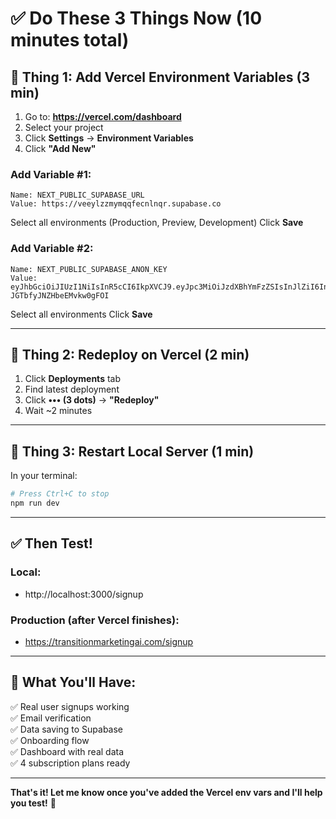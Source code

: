# ✅ Do These 3 Things Now (10 minutes total)

## 🎯 Thing 1: Add Vercel Environment Variables (3 min)

1. Go to: **https://vercel.com/dashboard**
2. Select your project
3. Click **Settings** → **Environment Variables**
4. Click **"Add New"**

### Add Variable #1:
```
Name: NEXT_PUBLIC_SUPABASE_URL
Value: https://veeylzzmymqqfecnlnqr.supabase.co
```
Select all environments (Production, Preview, Development)
Click **Save**

### Add Variable #2:
```
Name: NEXT_PUBLIC_SUPABASE_ANON_KEY
Value: eyJhbGciOiJIUzI1NiIsInR5cCI6IkpXVCJ9.eyJpc3MiOiJzdXBhYmFzZSIsInJlZiI6InZlZXlsenpteW1xcWZlY25sbnFyIiwicm9sZSI6ImFub24iLCJpYXQiOjE3NTkyMzg3ODEsImV4cCI6MjA3NDgxNDc4MX0.w3N3YvKYJYtmcxgSpRnz-JGTbfyJNZHbeEMvkw0gFOI
```
Select all environments
Click **Save**

---

## 🎯 Thing 2: Redeploy on Vercel (2 min)

1. Click **Deployments** tab
2. Find latest deployment
3. Click **••• (3 dots)** → **"Redeploy"**
4. Wait ~2 minutes

---

## 🎯 Thing 3: Restart Local Server (1 min)

In your terminal:
```bash
# Press Ctrl+C to stop
npm run dev
```

---

## ✅ Then Test!

### Local:
- http://localhost:3000/signup

### Production (after Vercel finishes):
- https://transitionmarketingai.com/signup

---

## 🎉 What You'll Have:

✅ Real user signups working  
✅ Email verification  
✅ Data saving to Supabase  
✅ Onboarding flow  
✅ Dashboard with real data  
✅ 4 subscription plans ready  

---

**That's it! Let me know once you've added the Vercel env vars and I'll help you test!** 🚀

